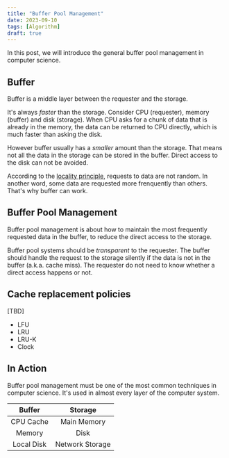 ```yaml
---
title: "Buffer Pool Management"
date: 2023-09-10
tags: [Algorithm]
draft: true
---
```


In this post, we will introduce the general buffer pool management in computer science.

## Buffer

Buffer is a middle layer between the requester and the storage.

It's always *faster* than the storage.
Consider CPU (requester), memory (buffer) and disk (storage). When CPU asks for a chunk of data that is already in the memory, the data can be returned to CPU directly, which is much faster than asking the disk.

However buffer usually has a *smaller* amount than the storage. That means not all the data in the storage can be stored in the buffer. Direct access to the disk can not be avoided.

According to the [locality principle](https://en.wikipedia.org/wiki/Principle_of_locality), requests to data are not random. In another word, some data are requested more frenquently than others. That's why buffer can work.

## Buffer Pool Management

Buffer pool management is about how to maintain the most frequently requested data in the buffer, to reduce the direct access to the storage.

Buffer pool systems should be *transparent* to the requester. The buffer should handle the request to the storage silently if the data is not in the buffer (a.k.a. cache miss). The requester do not need to know whether a direct access happens or not.

## Cache replacement policies

[TBD]

- LFU
- LRU
- LRU-K
- Clock

## In Action

Buffer pool management must be one of the most common techniques in computer science. It's used in almost every layer of the computer system.

| Buffer | Storage |
|:------:|:-------:|
| CPU Cache | Main Memory |
| Memory | Disk    |
| Local Disk | Network Storage |
